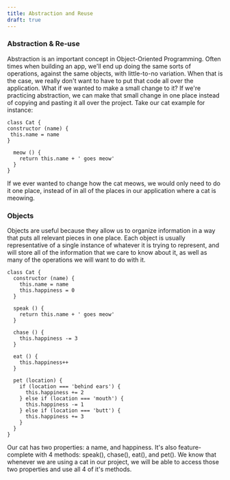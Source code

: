 ```yaml
---
title: Abstraction and Reuse
draft: true
---
```


### Abstraction & Re-use
  Abstraction is an important concept in Object-Oriented Programming. Often times when building an app, we'll end up doing the same sorts of operations, against the same objects, with little-to-no variation. When that is the case, we really don't want to have to put that code all over the application. What if we wanted to make a small change to it? If we're practicing abstraction, we can make that small change in one place instead of copying and pasting it all over the project.
  Take our cat example for instance:

    class Cat {
    constructor (name) {
     this.name = name
    }

      meow () {
        return this.name + ' goes meow'
      }
    }

  If we ever wanted to change how the cat meows, we would only need to do it one place, instead of in all of the places in our application where a cat is meowing.

### Objects
  Objects are useful because they allow us to organize information in a way that puts all relevant pieces in one place. Each object is usually representative of a single instance of whatever it is trying to represent, and will store all of the information that we care to know about it, as well as many of the operations we will want to do with it.

    class Cat {
      constructor (name) {
        this.name = name
        this.happiness = 0
      }

      speak () {
        return this.name + ' goes meow'
      }

      chase () {
        this.happiness -= 3
      }

      eat () {
        this.happiness++
      }

      pet (location) {
        if (location === 'behind ears') {
          this.happiness += 2
        } else if (location === 'mouth') {
          this.happiness -= 1
        } else if (location === 'butt') {
          this.happiness += 3
        }
      }
    }

  Our cat has two properties: a name, and happiness. It's also feature-complete with 4 methods: speak(), chase(), eat(), and pet(). We know that whenever we are using a cat in our project, we will be able to access those two properties and use all 4 of it's methods.

